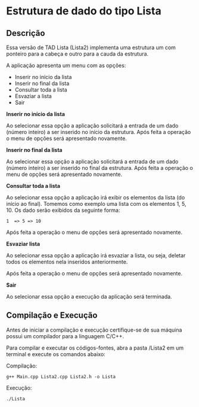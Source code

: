 # Estrutura de dado do tipo Lista

## Descrição
Essa versão de TAD Lista (Lista2) implementa uma estrutura um com ponteiro para a cabeça e outro para a cauda da estrutura.

A aplicação apresenta um menu com as opções:
- Inserir no inicio da lista
- Inserir no final da lista
- Consultar toda a lista
- Esvaziar a lista
- Sair

**Inserir no início da lista**

Ao selecionar essa opção a aplicação solicitará a entrada de um dado (número inteiro) a ser inserido no início da estrutura. Após feita a operação o menu de opções será apresentado novamente.

**Inserir no final da lista**

Ao selecionar essa opção a aplicação solicitará a entrada de um dado (número inteiro) a ser inserido no final da estrutura. Após feita a operação o menu de opções será apresentado novamente.

**Consultar toda a lista**

Ao selecionar essa opção a aplicação irá exibir os elementos da lista (do início ao final). Tomemos como exemplo uma lista com os elementos 1, 5, 10. Os dado serão exibidos da seguinte forma:

~~~~
1  => 5 => 10
~~~~

Após feita a operação o menu de opções será apresentado novamente.

**Esvaziar lista**

Ao selecionar essa opção a aplicação irá esvaziar a lista, ou seja, deletar todos os elementos nela inseridos anteriormente.

Após feita a operação o menu de opções será apresentado novamente.

**Sair**

Ao selecionar essa opção a execução da aplicação será terminada.

## Compilação e Execução

Antes de iniciar a compilação e execução certifique-se de sua máquina possui um compilador para a linguagem C/C++.

Para compilar e executar os códigos-fontes, abra a pasta /Lista2 em um terminal e execute os comandos abaixo:

Compilação:
~~~~
g++ Main.cpp Lista2.cpp Lista2.h -o Lista
~~~~

Execução:
~~~~
./Lista
~~~~